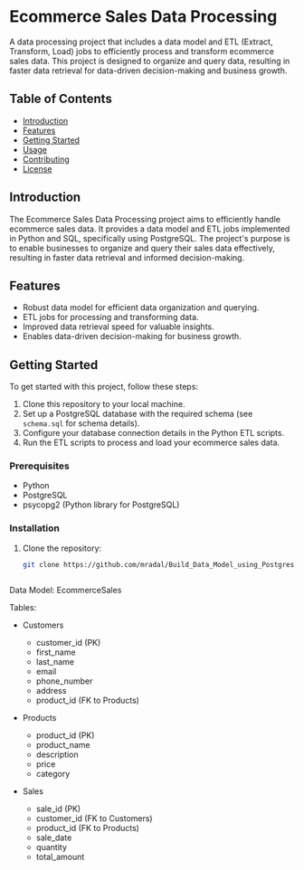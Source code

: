 # Ecommerce Sales Data Processing

A data processing project that includes a data model and ETL (Extract, Transform, Load) jobs to efficiently process and transform ecommerce sales data. This project is designed to organize and query data, resulting in faster data retrieval for data-driven decision-making and business growth.

## Table of Contents

- [Introduction](#introduction)
- [Features](#features)
- [Getting Started](#getting-started)
- [Usage](#usage)
- [Contributing](#contributing)
- [License](#license)

## Introduction

The Ecommerce Sales Data Processing project aims to efficiently handle ecommerce sales data. It provides a data model and ETL jobs implemented in Python and SQL, specifically using PostgreSQL. The project's purpose is to enable businesses to organize and query their sales data effectively, resulting in faster data retrieval and informed decision-making.

## Features

- Robust data model for efficient data organization and querying.
- ETL jobs for processing and transforming data.
- Improved data retrieval speed for valuable insights.
- Enables data-driven decision-making for business growth.

## Getting Started

To get started with this project, follow these steps:

1. Clone this repository to your local machine.
2. Set up a PostgreSQL database with the required schema (see `schema.sql` for schema details).
3. Configure your database connection details in the Python ETL scripts.
4. Run the ETL scripts to process and load your ecommerce sales data.

### Prerequisites

- Python
- PostgreSQL
- psycopg2 (Python library for PostgreSQL)

### Installation

1. Clone the repository:

   ```bash
   git clone https://github.com/mradal/Build_Data_Model_using_Postgres_and_python.git%5EC



Data Model: EcommerceSales

Tables:
  - Customers
    - customer_id (PK)
    - first_name
    - last_name
    - email
    - phone_number
    - address
    - product_id (FK to Products)

  - Products
    - product_id (PK)
    - product_name
    - description
    - price
    - category

  - Sales
    - sale_id (PK)
    - customer_id (FK to Customers)
    - product_id (FK to Products)
    - sale_date
    - quantity
    - total_amount
